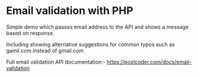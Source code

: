 # Email validation with PHP
Simple demo which passes email address to the API and shows a message based on response.

Including showing alternative suggestions for common typos such as gamil.com instead of gmail.com

Full email validation API documentation:- 
https://postcoder.com/docs/email-validation

